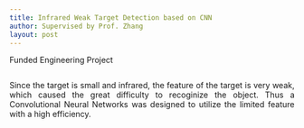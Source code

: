 ```yaml
---
title: Infrared Weak Target Detection based on CNN
author: Supervised by Prof. Zhang
layout: post
---
```

Funded Engineering Project


<span class="image left"><img src="{{ 'assets/myimg/pic2.png' | relative_url }}" alt="" /></span>
<p style="text-align:justify">
Since the target is small and infrared, the feature of the target is very weak, which caused the great difficulty to recoginize the object. Thus a Convolutional Neural Networks was designed to utilize the limited feature with a high efficiency.
</p>